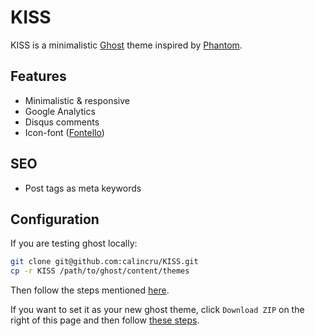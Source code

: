 # KISS
KISS is a minimalistic [Ghost](https://ghost.org/) theme inspired by
[Phantom](https://github.com/Bartinger/phantom).

## Features
- Minimalistic & responsive
- Google Analytics
- Disqus comments
- Icon-font ([Fontello](/assets/fonts/config.json))

## SEO
- Post tags as meta keywords

## Configuration

If you are testing ghost locally:
```bash
git clone git@github.com:calincru/KISS.git
cp -r KISS /path/to/ghost/content/themes
```
Then follow the steps mentioned [here](http://support.ghost.org/edit-ghost-theme/).

If you want to set it as your new ghost theme, click `Download ZIP` on the
right of this page and then follow
[these steps](http://support.ghost.org/upload-theme-ghostpro/).
